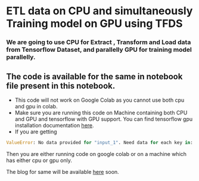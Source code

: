 # ETL data on CPU and simultaneously Training model on GPU using TFDS
### We are going to use CPU for Extract , Transform and Load data from Tensorflow Dataset, and parallelly GPU for training model parallelly.

## The code is available for the same in notebook file present in this notebook.

* This code will not work on Google Colab as you cannot use both cpu and gpu in colab.
* Make sure you are running this code on Machine containing both CPU and GPU and tensorflow with GPU support. You can find tensorflow gpu installation documentation [here](https://towardsdatascience.com/how-to-install-tensorflow-gpu-on-ubuntu-18-04-1c1d2d6d6fd2).
* If you are getting 
```python
ValueError: No data provided for "input_1". Need data for each key in: ['input_1']
```
Then you are either running code on google colab or on a machine which has either cpu or gpu only.

The blog for same will be available [here](https://towardsdatascience.com/@novasush) soon.